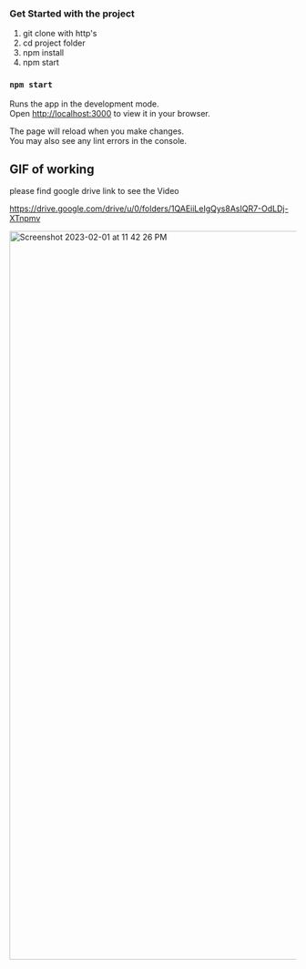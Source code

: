 ### Get Started with the project
1. git clone with http's
2. cd project folder
3. npm  install
4. npm start

### `npm start`

Runs the app in the development mode.\
Open [http://localhost:3000](http://localhost:3000) to view it in your browser.

The page will reload when you make changes.\
You may also see any lint errors in the console.

## GIF of working

please find google drive link to see the Video

https://drive.google.com/drive/u/0/folders/1QAEiiLeIgQys8AsIQR7-OdLDj-XTnpmv

<img width="1280" alt="Screenshot 2023-02-01 at 11 42 26 PM" src="https://user-images.githubusercontent.com/32704419/216127722-7ca443a6-3ae0-4695-a046-57029952fbe3.png">

